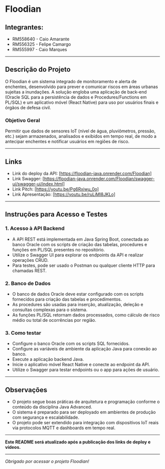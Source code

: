 # Floodian

## Integrantes:
- RM558640 - Caio Amarante  
- RM556325 - Felipe Camargo  
- RM555997 - Caio Marques  

---

## Descrição do Projeto

O Floodian é um sistema integrado de monitoramento e alerta de enchentes, desenvolvido para prever e comunicar riscos em áreas urbanas sujeitas a inundações. A solução engloba uma aplicação de back-end (Oracle SQL para a persistência de dados e Procedures/Functions em PL/SQL) e um aplicativo móvel (React Native) para uso por usuários finais e órgãos de defesa civil.

### Objetivo Geral
Permitir que dados de sensores IoT (nível de água, pluviômetros, pressão, etc.) sejam armazenados, analisados e exibidos em tempo real, de modo a antecipar enchentes e notificar usuários em regiões de risco.

---

## Links

- Link do deploy da API: [https://floodian-java.onrender.com/Floodian]
- Link Swagger: [https://floodian-java.onrender.com/Floodian/swagger-ui/swagger-ui/index.html] 
- Link Pitch: [https://youtu.be/Pg6Rxiwu_0o]
- Link Apresentação: [https://youtu.be/ruLiMl8JKLo]
---

## Instruções para Acesso e Testes

### 1. Acesso à API Backend

- A API REST está implementada em Java Spring Boot, conectada ao banco Oracle com os scripts de criação das tabelas, procedures e funções em PL/SQL presentes no repositório.
- Utilize o Swagger UI para explorar os endpoints da API e realizar operações CRUD.
- Para testes, pode ser usado o Postman ou qualquer cliente HTTP para chamadas REST.

### 2. Banco de Dados

- O banco de dados Oracle deve estar configurado com os scripts fornecidos para criação das tabelas e procedimentos.
- As procedures são usadas para inserção, atualização, deleção e consultas complexas para o sistema.
- As funções PL/SQL retornam dados processados, como cálculo de risco médio ou total de ocorrências por região.

### 3. Como testar

- Configure o banco Oracle com os scripts SQL fornecidos.  
- Configure as variáveis de ambiente da aplicação Java para conexão ao banco.  
- Execute a aplicação backend Java.  
- Inicie o aplicativo móvel React Native e conecte ao endpoint da API.  
- Utilize o Swagger para testar endpoints ou o app para ações de usuário.  

---

## Observações

- O projeto segue boas práticas de arquitetura e programação conforme o conteúdo da disciplina Java Advanced.  
- O sistema é preparado para ser deployado em ambientes de produção com segurança e escalabilidade.  
- O projeto pode ser extendido para integração com dispositivos IoT reais via protocolos MQTT e dashboards em tempo real.

---

**Este README será atualizado após a publicação dos links de deploy e vídeos.**

---

*Obrigado por acessar o projeto Floodian!*
